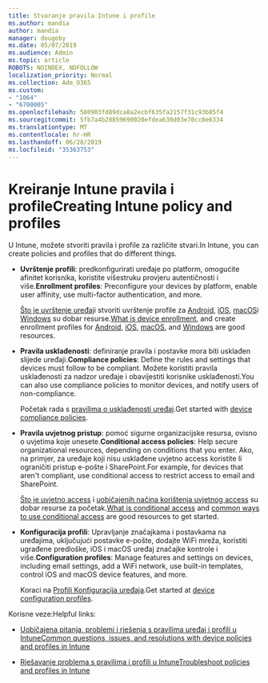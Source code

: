 ```yaml
---
title: Stvaranje pravila Intune i profile
ms.author: mandia
author: mandia
manager: dougeby
ms.date: 05/07/2019
ms.audience: Admin
ms.topic: article
ROBOTS: NOINDEX, NOFOLLOW
localization_priority: Normal
ms.collection: Adm_O365
ms.custom:
- "1064"
- "6700005"
ms.openlocfilehash: 580903fd89dca8a2ecbf635fa2157f31c93b85f4
ms.sourcegitcommit: 5fb7a4b28859690020efdea630d03e70cc0e6334
ms.translationtype: MT
ms.contentlocale: hr-HR
ms.lasthandoff: 06/28/2019
ms.locfileid: "35363753"
---
```

# <a name="creating-intune-policy-and-profiles"></a><span data-ttu-id="46e4b-102">Kreiranje Intune pravila i profile</span><span class="sxs-lookup"><span data-stu-id="46e4b-102">Creating Intune policy and profiles</span></span>

<span data-ttu-id="46e4b-103">U Intune, možete stvoriti pravila i profile za različite stvari.</span><span class="sxs-lookup"><span data-stu-id="46e4b-103">In Intune, you can create policies and profiles that do different things.</span></span>

- <span data-ttu-id="46e4b-104">**Uvrštenje profili**: predkonfigurirati uređaje po platform, omogućite afinitet korisnika, koristite višestruku provjeru autentičnosti i više.</span><span class="sxs-lookup"><span data-stu-id="46e4b-104">**Enrollment profiles**: Preconfigure your devices by platform, enable user affinity, use multi-factor authentication, and more.</span></span>

  <span data-ttu-id="46e4b-105">[Što je uvrštenje uređaj](https://docs.microsoft.com/intune/device-enrollment)i stvoriti uvrštenje profile za [Android](https://docs.microsoft.com/intune/android-enroll), [iOS](https://docs.microsoft.com/intune/ios-enroll), [macOS](https://docs.microsoft.com/intune/macos-enroll)i [Windows](https://docs.microsoft.com/intune/windows-enrollment-methods) su dobar resurse.</span><span class="sxs-lookup"><span data-stu-id="46e4b-105">[What is device enrollment](https://docs.microsoft.com/intune/device-enrollment), and create enrollment profiles for [Android](https://docs.microsoft.com/intune/android-enroll), [iOS](https://docs.microsoft.com/intune/ios-enroll), [macOS](https://docs.microsoft.com/intune/macos-enroll), and [Windows](https://docs.microsoft.com/intune/windows-enrollment-methods) are good resources.</span></span>

- <span data-ttu-id="46e4b-106">**Pravila usklađenosti**: definiranje pravila i postavke mora biti usklađen slijede uređaji.</span><span class="sxs-lookup"><span data-stu-id="46e4b-106">**Compliance policies**: Define the rules and settings that devices must follow to be compliant.</span></span> <span data-ttu-id="46e4b-107">Možete koristiti pravila usklađenosti za nadzor uređaje i obavijestiti korisnike usklađenosti.</span><span class="sxs-lookup"><span data-stu-id="46e4b-107">You can also use compliance policies to monitor devices, and notify users of non-compliance.</span></span>

  <span data-ttu-id="46e4b-108">Početak rada s [pravilima o usklađenosti uređaj](https://docs.microsoft.com/intune/device-compliance-get-started).</span><span class="sxs-lookup"><span data-stu-id="46e4b-108">Get started with [device compliance policies](https://docs.microsoft.com/intune/device-compliance-get-started).</span></span>
- <span data-ttu-id="46e4b-109">**Pravila uvjetnog pristup**: pomoć sigurne organizacijske resursa, ovisno o uvjetima koje unesete.</span><span class="sxs-lookup"><span data-stu-id="46e4b-109">**Conditional access policies**: Help secure organizational resources, depending on conditions that you enter.</span></span> <span data-ttu-id="46e4b-110">Ako, na primjer, za uređaje koji nisu usklađene uvjetno access koristite li ograničiti pristup e-pošte i SharePoint.</span><span class="sxs-lookup"><span data-stu-id="46e4b-110">For example, for devices that aren't compliant, use conditional access to restrict access to email and SharePoint.</span></span>

  <span data-ttu-id="46e4b-111">[Što je uvjetno access](https://docs.microsoft.com/intune/conditional-access) i [uobičajenih načina korištenja uvjetnog access](https://docs.microsoft.com/intune/conditional-access-intune-common-ways-use) su dobar resurse za početak.</span><span class="sxs-lookup"><span data-stu-id="46e4b-111">[What is conditional access](https://docs.microsoft.com/intune/conditional-access) and [common ways to use conditional access](https://docs.microsoft.com/intune/conditional-access-intune-common-ways-use) are good resources to get started.</span></span>

- <span data-ttu-id="46e4b-112">**Konfiguracija profili**: Upravljanje značajkama i postavkama na uređajima, uključujući postavke e-pošte, dodajte WiFi mreža, koristiti ugrađene predloške, iOS i macOS uređaj značajke kontrole i više.</span><span class="sxs-lookup"><span data-stu-id="46e4b-112">**Configuration profiles**: Manage features and settings on devices, including email settings, add a WiFi network, use built-in templates, control iOS and macOS device features, and more.</span></span>

  <span data-ttu-id="46e4b-113">Koraci na [Profili Konfiguracija uređaja](https://docs.microsoft.com/intune/device-profiles).</span><span class="sxs-lookup"><span data-stu-id="46e4b-113">Get started at [device configuration profiles](https://docs.microsoft.com/intune/device-profiles).</span></span>

<span data-ttu-id="46e4b-114">Korisne veze:</span><span class="sxs-lookup"><span data-stu-id="46e4b-114">Helpful links:</span></span>

- [<span data-ttu-id="46e4b-115">Uobičajena pitanja, problemi i rješenja s pravilima uređaj i profili u Intune</span><span class="sxs-lookup"><span data-stu-id="46e4b-115">Common questions, issues, and resolutions with device policies and profiles in Intune</span></span>](https://docs.microsoft.com/intune/device-profile-troubleshoot)

- [<span data-ttu-id="46e4b-116">Rješavanje problema s pravilima i profili u Intune</span><span class="sxs-lookup"><span data-stu-id="46e4b-116">Troubleshoot policies and profiles in Intune</span></span>](https://docs.microsoft.com/intune/troubleshoot-policies-in-microsoft-intune)
